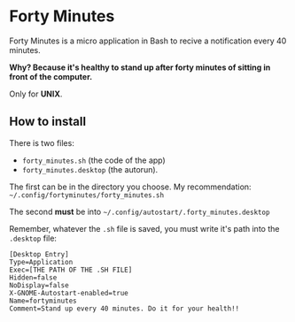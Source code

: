 # Forty Minutes

Forty Minutes is a micro application in Bash to recive a notification every 40 minutes.

**Why? Because it's healthy to stand up after forty minutes of sitting in front of the computer.**

Only for **UNIX**.

## How to install

There is two files:

- `forty_minutes.sh` (the code of the app)
- `forty_minutes.desktop` (the autorun).

The first can be in the directory you choose. My recommendation: `~/.config/fortyminutes/forty_minutes.sh`

The second **must** be into `~/.config/autostart/.forty_minutes.desktop`

Remember, whatever the `.sh` file is saved, you must write it's path into the `.desktop` file:

```
[Desktop Entry]
Type=Application
Exec=[THE PATH OF THE .SH FILE]
Hidden=false
NoDisplay=false
X-GNOME-Autostart-enabled=true
Name=fortyminutes
Comment=Stand up every 40 minutes. Do it for your health!!
```
